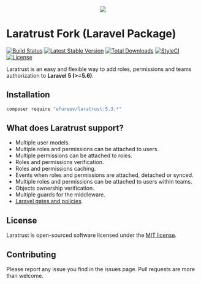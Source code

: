 <p align="center"><img src="https://cdn.rawgit.com/santigarcor/laratrust/135aa15fecd22a512c444389d1f8cb94e72d0fa7/docs/img/laratrust.svg"></p>

# Laratrust Fork (Laravel Package)

[![Build Status](https://travis-ci.org/efureev/laratrust.svg?branch=master)](https://travis-ci.org/efureev/laratrust)
[![Latest Stable Version](https://poser.pugx.org/efureev/laratrust/v/stable)](https://packagist.org/packages/efureev/laratrust)
[![Total Downloads](https://poser.pugx.org/efureev/laratrust/downloads)](https://packagist.org/packages/efureev/laratrust)
[![StyleCI](https://styleci.io/repos/59691202/shield)](https://styleci.io/repos/59691202)
[![License](https://poser.pugx.org/efureev/laratrust/license)](https://packagist.org/efureev/santigarcor/laratrust)

Laratrust is an easy and flexible way to add roles, permissions and teams authorization to **Laravel 5 (>=5.6)**.

## Installation
```bash
composer require "efureev/laratrust:5.3.*"
```

## What does Laratrust support?

- Multiple user models.
- Multiple roles and permissions can be attached to users.
- Multiple permissions can be attached to roles.
- Roles and permissions verification.
- Roles and permissions caching.
- Events when roles and permissions are attached, detached or synced.
- Multiple roles and permissions can be attached to users within teams.
- Objects ownership verification.
- Multiple guards for the middleware.
- [Laravel gates and policies](http://laratrust.santigarcor.me/docs/5.0/troubleshooting.html).

## License

Laratrust is open-sourced software licensed under the [MIT license](http://opensource.org/licenses/MIT).

## Contributing

Please report any issue you find in the issues page. Pull requests are more than welcome.
